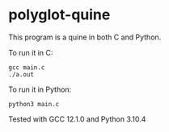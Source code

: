 # polyglot-quine

This program is a quine in both C and Python.

To run it in C:
```
gcc main.c
./a.out
```

To run it in Python:
```
python3 main.c
```

Tested with GCC 12.1.0 and Python 3.10.4
